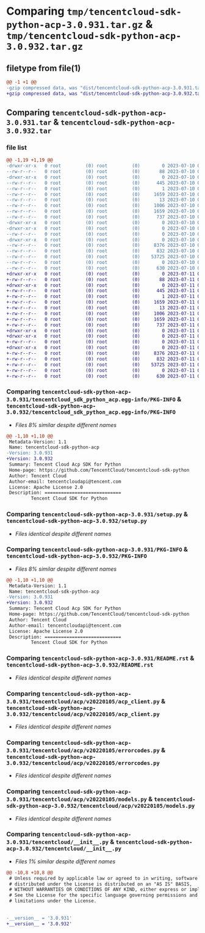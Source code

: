 # Comparing `tmp/tencentcloud-sdk-python-acp-3.0.931.tar.gz` & `tmp/tencentcloud-sdk-python-acp-3.0.932.tar.gz`

## filetype from file(1)

```diff
@@ -1 +1 @@
-gzip compressed data, was "dist/tencentcloud-sdk-python-acp-3.0.931.tar", last modified: Mon Jul 10 00:28:49 2023, max compression
+gzip compressed data, was "dist/tencentcloud-sdk-python-acp-3.0.932.tar", last modified: Tue Jul 11 00:29:12 2023, max compression
```

## Comparing `tencentcloud-sdk-python-acp-3.0.931.tar` & `tencentcloud-sdk-python-acp-3.0.932.tar`

### file list

```diff
@@ -1,19 +1,19 @@
-drwxr-xr-x   0 root         (0) root         (0)        0 2023-07-10 00:28:49.000000 tencentcloud-sdk-python-acp-3.0.931/
--rw-r--r--   0 root         (0) root         (0)       88 2023-07-10 00:28:49.000000 tencentcloud-sdk-python-acp-3.0.931/setup.cfg
-drwxr-xr-x   0 root         (0) root         (0)        0 2023-07-10 00:28:49.000000 tencentcloud-sdk-python-acp-3.0.931/tencentcloud_sdk_python_acp.egg-info/
--rw-r--r--   0 root         (0) root         (0)      445 2023-07-10 00:28:49.000000 tencentcloud-sdk-python-acp-3.0.931/tencentcloud_sdk_python_acp.egg-info/SOURCES.txt
--rw-r--r--   0 root         (0) root         (0)        1 2023-07-10 00:28:49.000000 tencentcloud-sdk-python-acp-3.0.931/tencentcloud_sdk_python_acp.egg-info/dependency_links.txt
--rw-r--r--   0 root         (0) root         (0)     1659 2023-07-10 00:28:49.000000 tencentcloud-sdk-python-acp-3.0.931/tencentcloud_sdk_python_acp.egg-info/PKG-INFO
--rw-r--r--   0 root         (0) root         (0)       13 2023-07-10 00:28:49.000000 tencentcloud-sdk-python-acp-3.0.931/tencentcloud_sdk_python_acp.egg-info/top_level.txt
--rw-r--r--   0 root         (0) root         (0)     1006 2023-07-10 00:28:49.000000 tencentcloud-sdk-python-acp-3.0.931/setup.py
--rw-r--r--   0 root         (0) root         (0)     1659 2023-07-10 00:28:49.000000 tencentcloud-sdk-python-acp-3.0.931/PKG-INFO
--rw-r--r--   0 root         (0) root         (0)      737 2023-07-10 00:28:49.000000 tencentcloud-sdk-python-acp-3.0.931/README.rst
-drwxr-xr-x   0 root         (0) root         (0)        0 2023-07-10 00:28:49.000000 tencentcloud-sdk-python-acp-3.0.931/tencentcloud/
-drwxr-xr-x   0 root         (0) root         (0)        0 2023-07-10 00:28:49.000000 tencentcloud-sdk-python-acp-3.0.931/tencentcloud/acp/
--rw-r--r--   0 root         (0) root         (0)        0 2023-07-10 00:28:49.000000 tencentcloud-sdk-python-acp-3.0.931/tencentcloud/acp/__init__.py
-drwxr-xr-x   0 root         (0) root         (0)        0 2023-07-10 00:28:49.000000 tencentcloud-sdk-python-acp-3.0.931/tencentcloud/acp/v20220105/
--rw-r--r--   0 root         (0) root         (0)     8376 2023-07-10 00:28:49.000000 tencentcloud-sdk-python-acp-3.0.931/tencentcloud/acp/v20220105/acp_client.py
--rw-r--r--   0 root         (0) root         (0)      832 2023-07-10 00:28:49.000000 tencentcloud-sdk-python-acp-3.0.931/tencentcloud/acp/v20220105/errorcodes.py
--rw-r--r--   0 root         (0) root         (0)    53725 2023-07-10 00:28:49.000000 tencentcloud-sdk-python-acp-3.0.931/tencentcloud/acp/v20220105/models.py
--rw-r--r--   0 root         (0) root         (0)        0 2023-07-10 00:28:49.000000 tencentcloud-sdk-python-acp-3.0.931/tencentcloud/acp/v20220105/__init__.py
--rw-r--r--   0 root         (0) root         (0)      630 2023-07-10 00:28:49.000000 tencentcloud-sdk-python-acp-3.0.931/tencentcloud/__init__.py
+drwxr-xr-x   0 root         (0) root         (0)        0 2023-07-11 00:29:12.000000 tencentcloud-sdk-python-acp-3.0.932/
+-rw-r--r--   0 root         (0) root         (0)       88 2023-07-11 00:29:12.000000 tencentcloud-sdk-python-acp-3.0.932/setup.cfg
+drwxr-xr-x   0 root         (0) root         (0)        0 2023-07-11 00:29:12.000000 tencentcloud-sdk-python-acp-3.0.932/tencentcloud_sdk_python_acp.egg-info/
+-rw-r--r--   0 root         (0) root         (0)      445 2023-07-11 00:29:12.000000 tencentcloud-sdk-python-acp-3.0.932/tencentcloud_sdk_python_acp.egg-info/SOURCES.txt
+-rw-r--r--   0 root         (0) root         (0)        1 2023-07-11 00:29:12.000000 tencentcloud-sdk-python-acp-3.0.932/tencentcloud_sdk_python_acp.egg-info/dependency_links.txt
+-rw-r--r--   0 root         (0) root         (0)     1659 2023-07-11 00:29:12.000000 tencentcloud-sdk-python-acp-3.0.932/tencentcloud_sdk_python_acp.egg-info/PKG-INFO
+-rw-r--r--   0 root         (0) root         (0)       13 2023-07-11 00:29:12.000000 tencentcloud-sdk-python-acp-3.0.932/tencentcloud_sdk_python_acp.egg-info/top_level.txt
+-rw-r--r--   0 root         (0) root         (0)     1006 2023-07-11 00:29:12.000000 tencentcloud-sdk-python-acp-3.0.932/setup.py
+-rw-r--r--   0 root         (0) root         (0)     1659 2023-07-11 00:29:12.000000 tencentcloud-sdk-python-acp-3.0.932/PKG-INFO
+-rw-r--r--   0 root         (0) root         (0)      737 2023-07-11 00:29:12.000000 tencentcloud-sdk-python-acp-3.0.932/README.rst
+drwxr-xr-x   0 root         (0) root         (0)        0 2023-07-11 00:29:12.000000 tencentcloud-sdk-python-acp-3.0.932/tencentcloud/
+drwxr-xr-x   0 root         (0) root         (0)        0 2023-07-11 00:29:12.000000 tencentcloud-sdk-python-acp-3.0.932/tencentcloud/acp/
+-rw-r--r--   0 root         (0) root         (0)        0 2023-07-11 00:29:12.000000 tencentcloud-sdk-python-acp-3.0.932/tencentcloud/acp/__init__.py
+drwxr-xr-x   0 root         (0) root         (0)        0 2023-07-11 00:29:12.000000 tencentcloud-sdk-python-acp-3.0.932/tencentcloud/acp/v20220105/
+-rw-r--r--   0 root         (0) root         (0)     8376 2023-07-11 00:29:12.000000 tencentcloud-sdk-python-acp-3.0.932/tencentcloud/acp/v20220105/acp_client.py
+-rw-r--r--   0 root         (0) root         (0)      832 2023-07-11 00:29:12.000000 tencentcloud-sdk-python-acp-3.0.932/tencentcloud/acp/v20220105/errorcodes.py
+-rw-r--r--   0 root         (0) root         (0)    53725 2023-07-11 00:29:12.000000 tencentcloud-sdk-python-acp-3.0.932/tencentcloud/acp/v20220105/models.py
+-rw-r--r--   0 root         (0) root         (0)        0 2023-07-11 00:29:12.000000 tencentcloud-sdk-python-acp-3.0.932/tencentcloud/acp/v20220105/__init__.py
+-rw-r--r--   0 root         (0) root         (0)      630 2023-07-11 00:29:12.000000 tencentcloud-sdk-python-acp-3.0.932/tencentcloud/__init__.py
```

### Comparing `tencentcloud-sdk-python-acp-3.0.931/tencentcloud_sdk_python_acp.egg-info/PKG-INFO` & `tencentcloud-sdk-python-acp-3.0.932/tencentcloud_sdk_python_acp.egg-info/PKG-INFO`

 * *Files 8% similar despite different names*

```diff
@@ -1,10 +1,10 @@
 Metadata-Version: 1.1
 Name: tencentcloud-sdk-python-acp
-Version: 3.0.931
+Version: 3.0.932
 Summary: Tencent Cloud Acp SDK for Python
 Home-page: https://github.com/TencentCloud/tencentcloud-sdk-python
 Author: Tencent Cloud
 Author-email: tencentcloudapi@tencent.com
 License: Apache License 2.0
 Description: ============================
         Tencent Cloud SDK for Python
```

### Comparing `tencentcloud-sdk-python-acp-3.0.931/setup.py` & `tencentcloud-sdk-python-acp-3.0.932/setup.py`

 * *Files identical despite different names*

### Comparing `tencentcloud-sdk-python-acp-3.0.931/PKG-INFO` & `tencentcloud-sdk-python-acp-3.0.932/PKG-INFO`

 * *Files 8% similar despite different names*

```diff
@@ -1,10 +1,10 @@
 Metadata-Version: 1.1
 Name: tencentcloud-sdk-python-acp
-Version: 3.0.931
+Version: 3.0.932
 Summary: Tencent Cloud Acp SDK for Python
 Home-page: https://github.com/TencentCloud/tencentcloud-sdk-python
 Author: Tencent Cloud
 Author-email: tencentcloudapi@tencent.com
 License: Apache License 2.0
 Description: ============================
         Tencent Cloud SDK for Python
```

### Comparing `tencentcloud-sdk-python-acp-3.0.931/README.rst` & `tencentcloud-sdk-python-acp-3.0.932/README.rst`

 * *Files identical despite different names*

### Comparing `tencentcloud-sdk-python-acp-3.0.931/tencentcloud/acp/v20220105/acp_client.py` & `tencentcloud-sdk-python-acp-3.0.932/tencentcloud/acp/v20220105/acp_client.py`

 * *Files identical despite different names*

### Comparing `tencentcloud-sdk-python-acp-3.0.931/tencentcloud/acp/v20220105/errorcodes.py` & `tencentcloud-sdk-python-acp-3.0.932/tencentcloud/acp/v20220105/errorcodes.py`

 * *Files identical despite different names*

### Comparing `tencentcloud-sdk-python-acp-3.0.931/tencentcloud/acp/v20220105/models.py` & `tencentcloud-sdk-python-acp-3.0.932/tencentcloud/acp/v20220105/models.py`

 * *Files identical despite different names*

### Comparing `tencentcloud-sdk-python-acp-3.0.931/tencentcloud/__init__.py` & `tencentcloud-sdk-python-acp-3.0.932/tencentcloud/__init__.py`

 * *Files 1% similar despite different names*

```diff
@@ -10,8 +10,8 @@
 # Unless required by applicable law or agreed to in writing, software
 # distributed under the License is distributed on an "AS IS" BASIS,
 # WITHOUT WARRANTIES OR CONDITIONS OF ANY KIND, either express or implied.
 # See the License for the specific language governing permissions and
 # limitations under the License.
 
 
-__version__ = '3.0.931'
+__version__ = '3.0.932'
```

